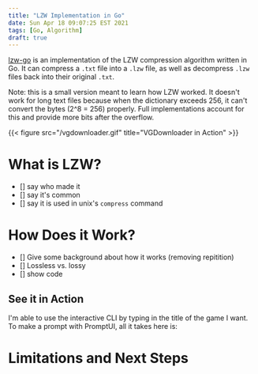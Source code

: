```yaml
---
title: "LZW Implementation in Go"
date: Sun Apr 18 09:07:25 EST 2021
tags: [Go, Algorithm]
draft: true
---
```


[lzw-go](https://github.com/jmwoliver/lzw-go) is an implementation of the LZW compression algorithm written in Go. It can compress a `.txt` file into a `.lzw` file, as well as decompress `.lzw` files back into their original `.txt`.

Note: this is a small version meant to learn how LZW worked. It doesn't work for long text files because when the dictionary exceeds 256, it can't convert the bytes (2^8 = 256) properly. Full implementations account for this and provide more bits after the overflow.

{{< figure src="/vgdownloader.gif" title="VGDownloader in Action" >}}

# What is LZW?

- [] say who made it
- [] say it's common
- [] say it is used in unix's `compress` command

# How Does it Work?

- [] Give some background about how it works (removing repitition)
- [] Lossless vs. lossy
- [] show code

## See it in Action

I'm able to use the interactive CLI by typing in the title of the game I want. To make a prompt with PromptUI, all it takes here is:


# Limitations and Next Steps

